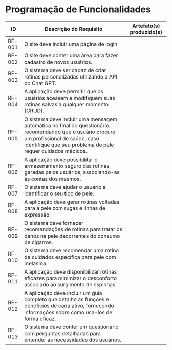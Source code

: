 # Programação de Funcionalidades


|ID    | Descrição do Requisito  | Artefato(s) produzido(s) |
|------|-----------------------------------------|----|
|RF-001| 	O site deve incluir uma página de login | | 
|RF-002|  O site deve conter uma área para fazer cadastro de novos usuários. |     |
|RF-003|	O sistema deve ser capaz de criar rotinas personalizadas utilizando a API do Chat GPT. |     |
|RF-004|	A aplicação deve permitir que os usuários acessem e modifiquem suas rotinas salvas a qualquer momento (CRUD).|  |
|RF-005|	O sistema deve incluir uma mensagem automática no final do questionário, recomendando que o usuário procure um profissional de saúde, caso identifique que seu problema de pele requer cuidados médicos.|  |
|RF-006|	A aplicação deve possibilitar o armazenamento seguro das rotinas geradas pelos usuários, associando-as às contas dos mesmos.|  |
|RF-007|	O sistema deve ajudar o usuário a identificar o seu tipo de pele.|   |
|RF-008|	A aplicação deve gerar rotinas voltadas para a pele com rugas e linhas de expressão.|   |
|RF-009|	O sistema deve fornecer recomendações de rotinas para tratar os danos na pele decorrentes do consumo de cigarros.|   |
|RF-010|	O sistema deve recomendar uma rotina de cuidados específica para pele com melasma.|  |
|RF-011|	A aplicação deve disponibilizar rotinas eficazes para minimizar o desconforto associado ao surgimento de espinhas. |   |
|RF-012|	A aplicação deve incluir um guia completo que detalhe as funções e benefícios de cada ativo, fornecendo informações sobre como usá-los de forma eficaz.	|  |
|RF-013|	O sistema deve conter um questionário com perguntas detalhadas para entender as necessidades dos usuários. |   |

